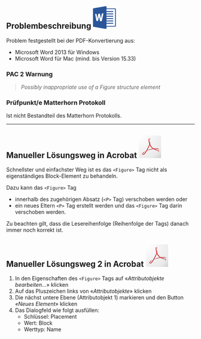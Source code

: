 ## Problembeschreibung ![](/assets/icon_word.gif)



Problem festgestellt bei der PDF-Konvertierung aus:

* Microsoft Word 2013 für Windows
* Microsoft Word für Mac \(mind. bis Version 15.33\)

### PAC 2 Warnung

> _Possibly inappropriate use of a Figure structure element_

### **Prüfpunkt/e Matterhorn Protokoll**

Ist nicht Bestandteil des Matterhorn Protokolls.

---

## Manueller Lösungsweg in Acrobat ![](/assets/icon_acrobat.gif)

Schnellster und einfachster Weg ist es das `<Figure>` Tag nicht als eigenständiges Block-Element zu behandeln.

Dazu kann das `<Figure>` Tag

* innerhalb des zugehörigen Absatz \(`<P>` Tag\) verschoben werden oder 
* ein neues Eltern `<P>` Tag erstellt werden und das `<Figure>` Tag darin verschoben werden.

Zu beachten gilt, dass die Lesereihenfolge \(Reihenfolge der Tags\) danach immer noch korrekt ist.

## Manueller Lösungsweg 2 in Acrobat ![](/assets/icon_acrobat.gif)

1. In den Eigenschaften des `<Figure>` Tags auf «_Attributobjekte bearbeiten…_» klicken
2. Auf das Pluszeichen links von «_Attributobjekte_» klicken
3. Die nächst untere Ebene \(Attributobjekt 1\) markieren und den Button _«Neues Element»_ klicken
4. Das Dialogfeld wie folgt ausfüllen:
   * Schlüssel: Placement
   * Wert: Block
   * Werttyp: Name



